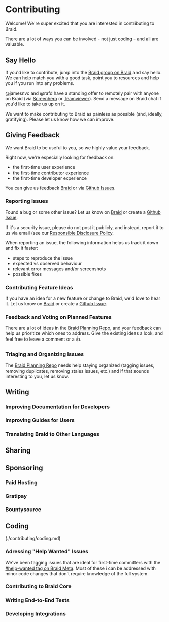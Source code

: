 # Contributing

Welcome! We're super excited that you are interested in contributing to Braid.

There are a lot of ways you can be involved - not just coding - and all are valuable.


## Say Hello

If you'd like to contribute, jump into the [Braid group on Braid](http://braid.chat/group/braid) and say hello. We can help match you with a good task, point you to resources and help you if you run into any problems.

@jamesnvc and @rafd have a standing offer to remotely pair with anyone on Braid (via [Screenhero](https://screenhero.com/) or [Teamviewer](https://www.teamviewer.com/)). Send a message on Braid chat if you'd like to take us up on it.

We want to make contributing to Braid as painless as possible (and, ideally, gratifying). Please let us know how we can improve.


## Giving Feedback

We want Braid to be useful to you, so we highly value your feedback.

Right now, we're especially looking for feedback on:

  - the first-time user experience
  - the first-time contributor experience
  - the first-time developer experience

You can give us feedback [Braid](http://braid.chat/group/braid) or via [Github Issues](https://github.com/braidchat/planning/issues).


### Reporting Issues

Found a bug or some other issue? Let us know on [Braid](http://braid.chat/group/braid) or create a [Github Issue](https://github.com/braidchat/planning/issues).

If it's a security issue, please do not post it publicly, and instead, report it to us via email (see our [Responsible Disclosure Policy](./responsible-disclosure-policy.md).

When reporting an issue, the following information helps us track it down and fix it faster:

  - steps to reproduce the issue
  - expected vs observed behaviour
  - relevant error messages and/or screenshots
  - possible fixes


### Contributing Feature Ideas

If you have an idea for a new feature or change to Braid, we'd love to hear it. Let us know on [Braid](http://braid.chat/group/braid) or create a [Github Issue](https://github.com/braidchat/planning/issues).


### Feedback and Voting on Planned Features

There are a lot of ideas in the [Braid Planning Repo](https://github.com/braidchat/planning/issues), and your feedback can help us prioritize which ones to address. Give the existing ideas a look, and feel free to leave a comment or a :+1:.


### Triaging and Organizing Issues

The [Braid Planning Repo](https://github.com/braidchat/planning/issues) needs help staying organized (tagging issues, removing duplicates, removing stales issues, etc.) and if that sounds interesting to you, let us know.


## Writing

### Improving Documentation for Developers

### Improving Guides for Users

### Translating Braid to Other Languages


## Sharing


## Sponsoring

### Paid Hosting

### Gratipay

### Bountysource



## Coding

(./contributing/coding.md)


### Adressing "Help Wanted" Issues

We've been tagging issues that are ideal for first-time committers with the [#help-wanted tag on Braid Meta](https://github.com/braidchat/planning/issues?q=is%3Aissue+is%3Aopen+label%3Ahelp-wanted). Most of these i can be addressed with minor code changes that don't require knowledge of the full system.


### Contributing to Braid Core


### Writing End-to-End Tests


### Developing Integrations




